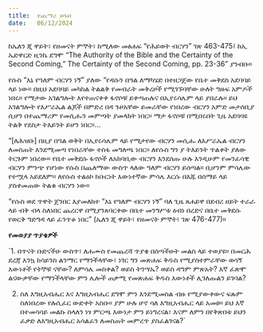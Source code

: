 ```yaml
---
title:  ተጨማሪ ሀሳብ
date:   06/12/2024
---
```


ከኤለን ጂ ዋይት፣ የዘመናት ምኞት፣ ከሚለው መፅሐፍ “የሕይወት ብርሃን” ገጽ 463-475፤ ከኢ ኤድዋርድ ዚንኬ ደግሞ “The Authority of the Bible and the Certainty of the Second Coming,” The Certainty of the Second Coming, pp. 23-36” ያንብቡ።

የሱስ “እኔ የዓለም ብርሃን ነኝ” ያለው “የዳሱን በዓል ለማካሄድ በተዘጋጀው የቤተ መቅደስ አደባባይ ላይ ነው። በዚህ አደባባይ መካከል ትልልቅ የመብራት መቅረዞች የሚገኙባቸው ሁለት ግዙፍ አምዶች ነበሩ። የማታው አገልግሎት እየተጠናቀቀ ፋኖሶቹ ይቀጣጠሉና በኢየሩሳሌም ላይ ያበራሉ። ይህ አገልግሎት የእሥራኤል ልጆች በምድረ በዳ ጉዞአቸው ይመራቸው የነበረው ብርሃን አምድ መታሰቢያ ሲሆን በተጨማሪም የመሲሑን መምጣት ያመላክት ነበር። ማታ ፋኖሶቹ በሚበሩበት ጊዜ አደባባዩ ትልቅ የደስታ ትእይንት ይሆን ነበር።…

“[ለሕዝቡ] በዚያ በዓል ወቅት በኢየሩሳሌም ላይ የሚታየው ብርሃን መሲሑ ለእሥራኤል ብርሃን ለመስጠት እንደሚመጣ የነበራቸው ተስፋ መግለጫ ነበር። ለየሱስ ግን ያ ትእይንት ጥልቀት ያለው ትርጉም ነበረው። የቤተ መቅደሱ ፋኖሶች ለአከባቢው ብርሃን እንደሰጡ ሁሉ እንዲሁም የመንፈሳዊ ብርሃን ምንጭ የሆነው የሱስ በጨለማው ውስጥ ላለው ዓለም ብርሃን ይሰጣል። ቢሆንም ምሳሌው የተሟላ አይደለም። ለየሱስ ተልዕኮ ክቡርነት እውነተኛው ምሳሌ እርሱ በእጁ በሰማይ ላይ ያስቀመጠው ትልቁ ብርሃን ነው።

“የሱስ ወደ ጥዋት ጀንበር እያመለከተ “እኔ የዓለም ብርሃን ነኝ” ባለ ጊዜ ጸሐይዋ በደብረ ዘይት ተራራ ላይ ብቅ ብላ ስለነበር ጨረርዋ በሚያንጸባርቀው በቤተ መንግሥቱ ዕብነ በረድና በቤተ መቅደሱ የወርቅ ግድግዳ ላይ ፈንጥቆ ነበር” (ኤለን ጂ ዋይት፣ የዘመናት ምኞት፣ ገጽ 476-477)።


**የመወያያ ጥያቄዎች**

`1. በጥናት ቡድናችሁ ውስጥ፣ ለሐሙስ የመጨረሻ ጥያቄ በሰጣችሁት መልስ ላይ ተወያዩ። በመርሕ ደረጃ እንኳ ከሳይንስ ልንማር የማንችላቸው፣ ነገር ግን መጽሐፍ ቅዱስ የሚያስተምራቸው ወሳኝ እውነቶች የትኞቹ ናቸው? ለምሳሌ መስቀል? ወይስ ትንሣኤ? ወይስ ዳግም ምጽአት? እኛ ፈጽሞ ልናውቃቸው የማንችላቸው ምን ሌሎች ጠቃሚ የመጽሐፍ ቅዱስ እውነቶች ሊገለጡልን ይገባል?

2. ስለ እግዚአብሔር እና እግዚአብሔር ደግሞ ምን እንደሚመስል ብዙ የሚያውቀውና ፍጹም ስለነበረው የሉሲፈር ውድቀት አስቡ። ያም ሁሉ ሆኖ ሳለ እግዚአብሔር ላይ አመፀ። ይህ እኛ በተመሳሳይ መልኩ ስላለን ነፃ ምርጫ እውነታ ምን ይነግረናል፣ እናም ለምን በየቅጽበቱ ይህን ፈቃድ ለእግዚአብሔር አሳልፈን ለመስጠት መምረጥ ያስፈልገናል?`